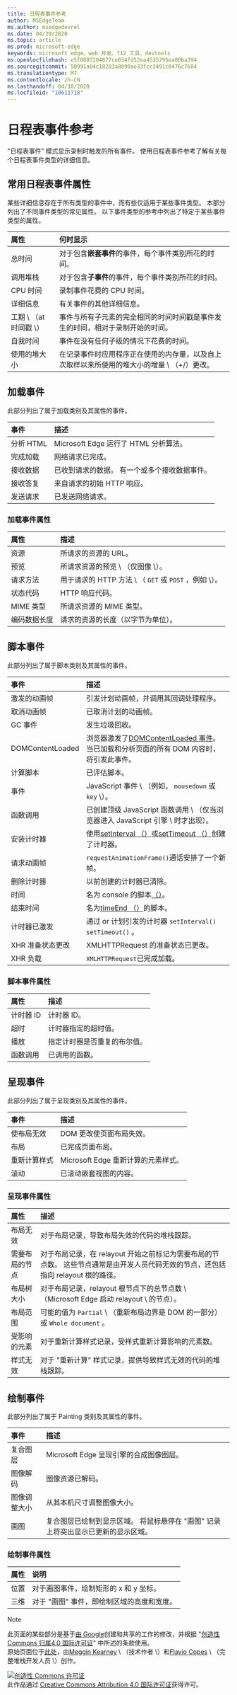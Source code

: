 ```yaml
---
title: 日程表事件参考
author: MSEdgeTeam
ms.author: msedgedevrel
ms.date: 04/29/2020
ms.topic: article
ms.prod: microsoft-edge
keywords: microsoft edge、web 开发、f12 工具、devtools
ms.openlocfilehash: e5f0807204877ce034fd52ea4535795ea80ba394
ms.sourcegitcommit: 50991a04c18283a8890ae33fcc3491c0476c7684
ms.translationtype: MT
ms.contentlocale: zh-CN
ms.lasthandoff: 04/30/2020
ms.locfileid: "10611718"
---
```

<!-- Copyright Meggin Kearney and Flavio Copes

   Licensed under the Apache License, Version 2.0 (the "License");
   you may not use this file except in compliance with the License.
   You may obtain a copy of the License at

       https://www.apache.org/licenses/LICENSE-2.0

   Unless required by applicable law or agreed to in writing, software
   distributed under the License is distributed on an "AS IS" BASIS,
   WITHOUT WARRANTIES OR CONDITIONS OF ANY KIND, either express or implied.
   See the License for the specific language governing permissions and
   limitations under the License.  -->





# 日程表事件参考   




"日程表事件" 模式显示录制时触发的所有事件。  使用日程表事件参考了解有关每个日程表事件类型的详细信息。  

## 常用日程表事件属性  

某些详细信息存在于所有类型的事件中，而有些仅适用于某些事件类型。  本部分列出了不同事件类型的常见属性。  以下事件类型的参考中列出了特定于某些事件类型的属性。  

| 属性 | 何时显示 |  
|:--- |:--- |  
| 总时间 | 对于包含**嵌套事件**的事件，每个事件类别所花的时间。 |  
| 调用堆栈 | 对于包含**子事件**的事件，每个事件类别所花的时间。 |  
| CPU 时间 | 录制事件花费的 CPU 时间。 |  
| 详细信息 | 有关事件的其他详细信息。 |  
| 工期 \ （at 时间戳 \） | 事件与所有子元素的完全相同的时间时间戳是事件发生的时间，相对于录制开始的时间。 |  
| 自我时间 | 事件在没有任何子级的情况下花费的时间。 |  
| 使用的堆大小 | 在记录事件时应用程序正在使用的内存量，以及自上次取样以来所使用的堆大小的增量 \ （+/）更改。 |  

<!--todo: add nested and child events (timelinetool) section when available -->  

## 加载事件  

此部分列出了属于加载类别及其属性的事件。  

| 事件 | 描述 |  
|:--- |:--- |  
| 分析 HTML |  Microsoft Edge 运行了 HTML 分析算法。 |  
| 完成加载 |  网络请求已完成。 |  
| 接收数据 |  已收到请求的数据。  有一个或多个接收数据事件。 |  
| 接收答复 |  来自请求的初始 HTTP 响应。 |  
| 发送请求 |  已发送网络请求。 |  

### 加载事件属性  

| 属性 | 描述 |  
|:--- |:--- |  
| 资源 | 所请求的资源的 URL。 |  
| 预览 | 所请求资源的预览 \ （仅图像 \）。 |  
| 请求方法 | 用于请求的 HTTP 方法 \ （ `GET` 或 `POST` ，例如 \）。 |  
| 状态代码 | HTTP 响应代码。 |  
| MIME 类型 | 所请求资源的 MIME 类型。 |  
| 编码数据长度 | 请求的资源的长度（以字节为单位）。 |  

## 脚本事件  

此部分列出了属于脚本类别及其属性的事件。  

| 事件 | 描述 |  
|:--- |:--- |  
| 激发的动画帧 | 引发计划动画帧，并调用其回调处理程序。 |  
| 取消动画帧 |  已取消计划的动画帧。 |  
| GC 事件 |  发生垃圾回收。 |  
| DOMContentLoaded |  浏览器激发了[DOMContentLoaded 事件][MDNWindowDOMContentLoadedEvent]。  当已加载和分析页面的所有 DOM 内容时，将引发此事件。 |  
| 计算脚本 | 已评估脚本。 |  
| 事件 | JavaScript 事件 \ （例如， `mousedown` 或 `key` \）。 |  
| 函数调用 | 已创建顶级 JavaScript 函数调用 \ （仅当浏览器进入 JavaScript 引擎 \ 时才出现）。 |  
| 安装计时器 | 使用[setInterval （）][MDNWindowOrWorkerGlobalScopeSetInterval]或[setTimeout （）][MDNWindowOrWorkerGlobalScopeSetTimeout]创建了计时器。 |  
| 请求动画帧 | `requestAnimationFrame()`通话安排了一个新帧。 |  
| 删除计时器 | 以前创建的计时器已清除。 |  
| 时间 |  名为 console 的脚本[（）][ConsoleApiTime]。 |  
| 结束时间 | 名为[timeEnd （）][ConsoleApiTimeEnd]的脚本。 |  
| 计时器已激发 | 通过 or 计划引发的计时器 `setInterval()` `setTimeout()` 。 |  
| XHR 准备状态更改 | XMLHTTPRequest 的准备状态已更改。 |  
| XHR 负载 | `XMLHTTPRequest`已完成加载。 |  

### 脚本事件属性  

| 属性 | 描述 |  
|:--- |:--- |  
| 计时器 ID | 计时器 ID。 |  
| 超时 | 计时器指定的超时值。 |  
| 播放 | 指定计时器是否重复的布尔值。 |  
| 函数调用 | 已调用的函数。 |  

## 呈现事件  

此部分列出了属于呈现类别及其属性的事件。  

| 事件 | 描述 |  
|:--- |:--- |  
| 使布局无效 | DOM 更改使页面布局失效。 |  
| 布局 | 已完成页面布局。 |  
| 重新计算样式 | Microsoft Edge 重新计算的元素样式。 |  
| 滚动 | 已滚动嵌套视图的内容。 |  

### 呈现事件属性  

| 属性 | 描述 |  
|:--- |:--- |  
| 布局无效 | 对于布局记录，导致布局失效的代码的堆栈跟踪。 |  
| 需要布局的节点 | 对于布局记录，在 relayout 开始之前标记为需要布局的节点数。  这些节点通常是由开发人员代码无效的节点，还包括指向 relayout 根的路径。 |  
| 布局树大小 | 对于布局记录，relayout 根节点下的总节点数 \ （Microsoft Edge 启动 relayout \ 的节点）。 |  
| 布局范围 | 可能的值为 `Partial` \ （重新布局边界是 DOM 的一部分）或 `Whole document` 。 |  
| 受影响的元素 | 对于重新计算样式记录，受样式重新计算影响的元素数。 |  
| 样式无效 | 对于 "重新计算" 样式记录，提供导致样式无效的代码的堆栈跟踪。 |  

## 绘制事件  

此部分列出了属于 Painting 类别及其属性的事件。  

| 事件 | 描述 |  
|:--- |:--- |  
| 复合图层 | Microsoft Edge 呈现引擎的合成图像图层。 |  
| 图像解码 | 图像资源已解码。 |  
| 图像调整大小 | 从其本机尺寸调整图像大小。 |  
| 画图 | 复合图层已绘制到显示区域。  将鼠标悬停在 "画图" 记录上将突出显示已更新的显示区域。 |  

### 绘制事件属性  

| 属性 | 说明 |  
|:--- |:--- |  
| 位置 | 对于画图事件，绘制矩形的 x 和 y 坐标。 |  
| 三维 | 对于 "画图" 事件，即绘制区域的高度和宽度。 |  

 



<!-- image links -->  

<!-- links -->

[ConsoleApiTime]: /microsoft-edge/devtools-guide-chromium/console/api#time "时间-控制台 API 参考"  
[ConsoleApiTimeEnd]: /microsoft-edge/devtools-guide-chromium/console/api#timeend "timeEnd-控制台 API 参考"  
<!--[EvaluatePerformanceTimelineTool]: timeline-tool "How to Use the Timeline Tool"  -->

[MDNWindowDOMContentLoadedEvent]: https://developer.mozilla.org/docs/Web/Events/DOMContentLoaded "窗口： DOMContentLoaded 事件 |MDN"  
[MDNWindowOrWorkerGlobalScopeSetInterval]: https://developer.mozilla.org/docs/Web/API/WindowTimers/setInterval "WindowOrWorkerGlobalScope setInterval （） |MDN"  
[MDNWindowOrWorkerGlobalScopeSetTimeout]: https://developer.mozilla.org/docs/Web/API/WindowTimers/setTimeout "WindowOrWorkerGlobalScope setTimeout （） |MDN"  

> [!NOTE]
> 此页面的某些部分是基于[由 Google][GoogleSitePolicies]创建和共享的工作的修改，并根据 "[创造性 Commons 归属4.0 国际许可证][CCA4IL]" 中所述的条款使用。  
> 原始页面位于[此处](https://developers.google.com/web/tools/chrome-devtools/evaluate-performance/performance-reference)，由[Meggin Kearney][MegginKearney] \ （技术作者 \）和[Flavio Copes][FlavioCopes] \ （完整堆栈开发人员 \）创作。  

[![创造性 Commons 许可证][CCby4Image]][CCA4IL]  
此作品通过 [Creative Commons Attribution 4.0 国际许可证][CCA4IL]获得许可。  

[CCA4IL]: https://creativecommons.org/licenses/by/4.0  
[CCby4Image]: https://i.creativecommons.org/l/by/4.0/88x31.png  
[GoogleSitePolicies]: https://developers.google.com/terms/site-policies  
[KayceBasques]: https://developers.google.com/web/resources/contributors/kaycebasques  
[MegginKearney]: https://developers.google.com/web/resources/contributors/megginkearney  
[FlavioCopes]: https://developers.google.com/web/resources/contributors/flaviocopes  
